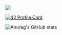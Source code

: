 <!--### Hi there 👋-->
![](https://komarev.com/ghpvc/?username=your-github-username&color=green)

[![42 Profile Card](https://1337-readme.vercel.app/api/profile?cursus=42cursus&dark=true&login=kid-bouh)](https://github.com/mohouyizme/1337-readme)

![Anurag's GitHub stats](https://github-readme-stats.vercel.app/api?username=karimidbouhouch&show_icons=true&theme=merko)


<!--
**karimidbouhouch/karimidbouhouch** is a ✨ _special_ ✨ repository because its `README.md` (this file) appears on your GitHub profile.

Here are some ideas to get you started:

- 🔭 I’m currently working on ...
- 🌱 I’m currently learning ...
- 👯 I’m looking to collaborate on ...
- 🤔 I’m looking for help with ...
- 💬 Ask me about ...
- 📫 How to reach me: ...
- 😄 Pronouns: ...
- ⚡ Fun fact: ...
-->
